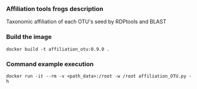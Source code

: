 ### Affiliation tools frogs description ###

Taxonomic affiliation of each OTU's seed by RDPtools and BLAST

### Build the image ###

`docker build -t affiliation_otu:0.9.0 .`

### Command example execution ###

`docker run -it --rm -v <path_data>:/root -w /root affiliation_OTU.py -h`

